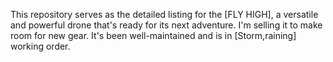 This repository serves as the detailed listing for the [FLY HIGH], a versatile and powerful drone that's ready for its next adventure. I'm selling it to make room for new gear. It's been well-maintained and is in [Storm,raining] working order.
